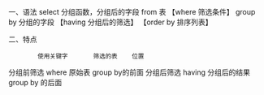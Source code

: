 一、语法
select 分组函数，分组后的字段
from 表
【where 筛选条件】
group by 分组的字段
【having 分组后的筛选】
【order by 排序列表】


二、特点

			使用关键字		筛选的表	位置
分组前筛选	where			原始表		group by的前面
分组后筛选	having		分组后的结果	group by 的后面

